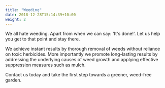 ```yaml
---
title: "Weeding"
date: 2018-12-28T15:14:39+10:00
weight: 2
---
```


We all hate weeding. Apart from when we can say: 'It's done!'. Let us help you get to that point and stay there.

We achieve instant results by thorough removal of weeds without reliance on toxic herbicides. More importantly we promote long-lasting results by addressing the underlying causes of weed growth and applying effective suppression measures such as mulch. 

Contact us today and take the first step towards a greener, weed-free garden.